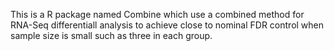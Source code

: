 This is a R package named Combine which use a combined method for RNA-Seq differentiall analysis to achieve close to nominal FDR control when sample size is small such as three in each group.
